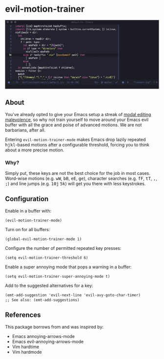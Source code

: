 # evil-motion-trainer

![Evil Motion Trainer](evil_motion_trainer.gif "Evil Motion Trainer")

## About

You've already opted to give your Emacs setup a streak of [modal
editing](https://github.com/emacs-evil/evil)
[malevolence](https://github.com/PythonNut/evil-easymotion), so why not train
yourself to move around your Emacs evil buffer with all the grace and poise of
advanced motions. We are not barbarians, after all.

Entering `evil-motion-trainer-mode` makes Emacs drop lazily repeated
<kbd>h</kbd><kbd>j</kbd><kbd>k</kbd><kbd>l</kbd>-based motions after a
configurable threshold, forcing you to think about a more precise motion.

### Why?

Simply put, these keys are not the best choice for the job in most cases.
Word-wise motions (e.g. <kbd>w</kbd><kbd>W</kbd>, <kbd>b</kbd><kbd>B</kbd>,
<kbd>e</kbd><kbd>E</kbd>, <kbd>ge</kbd>), character searches (e.g.
<kbd>f</kbd><kbd>F</kbd>, <kbd>t</kbd><kbd>T</kbd>, <kbd>,</kbd>, <kbd>;</kbd>)
and line jumps (e.g. <kbd>10j</kbd> <kbd>5k</kbd>) will get you there with less
keystrokes.

## Configuration

Enable in a buffer with:

```emacs-lisp
(evil-motion-trainer-mode)
```

Turn on for all buffers:

```emacs-lisp
(global-evil-motion-trainer-mode 1)
```

Configure the number of permitted repeated key presses:

```emacs-lisp
(setq evil-motion-trainer-threshold 6)
```

Enable a super annoying mode that pops a warning in a buffer:

```emacs-lisp
(setq evil-motion-trainer-super-annoying-mode t)
```

Add to the suggested alternatives for a key:

```emacs-lisp
(emt-add-suggestion 'evil-next-line 'evil-avy-goto-char-timer)
;; See also: (emt-add-suggestions)
```

## References

This package borrows from and was inspired by:

- Emacs annoying-arrows-mode
- Emacs evil-annoying-arrows-mode
- Vim hardtime
- Vim hardmode
